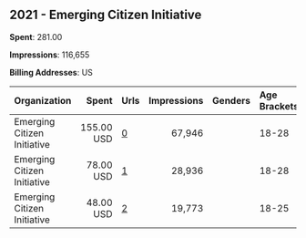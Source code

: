 ## 2021 - Emerging Citizen Initiative 
**Spent**: 281.00

**Impressions**: 116,655

**Billing Addresses**: US

|Organization|Spent|Urls|Impressions|Genders|Age Brackets|Country Codes|
|:---|---:|:---|---:|:---|:---|:---|
|Emerging Citizen Initiative|155.00 USD|[0](https://www.snap.com/political-ads/asset/aa8dc43bae53ae415b12358c8adb9b4e34e5e5a8dd5609c34bf1db8ec6841dfe?mediaType=mp4)|67,946||18-28|united states|
|Emerging Citizen Initiative|78.00 USD|[1](https://www.snap.com/political-ads/asset/a116742d0aad61f2209be1d658c3a8a0a2f06e9e12f62752876d1408efeadb6b?mediaType=mp4)|28,936||18-28|united states|
|Emerging Citizen Initiative|48.00 USD|[2](https://www.snap.com/political-ads/asset/aa8dc43bae53ae415b12358c8adb9b4e34e5e5a8dd5609c34bf1db8ec6841dfe?mediaType=mp4)|19,773||18-25|united states|

